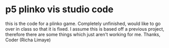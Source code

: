 # p5 plinko vis studio code
this is the code for a plinko game. Completely unfinished, would like to go over in class so that it is fixed. I assume this is based off a previous project, therefore there are some things which just aren't working for me. Thanks, 
            Coder
            (Richa Limaye)

